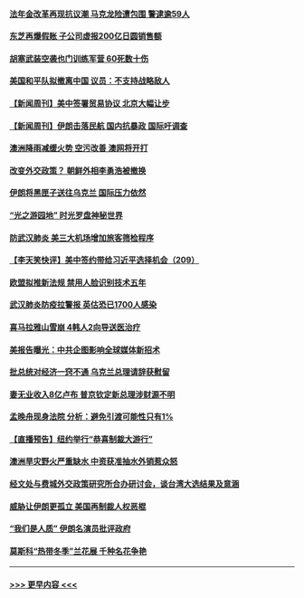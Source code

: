 #### [法年金改革再现抗议潮 马克龙险遭包围 警逮逾59人](../pages/prog202/a102755953.md?t=01191311) 
#### [东芝再爆假账 子公司虚报200亿日圆销售额](../pages/prog202/a102755949.md?t=01191311) 
#### [胡塞武装空袭也门训练军营 60死数十伤](../pages/prog202/a102755921.md?t=01191311) 
#### [美国和平队拟撤离中国 议员：不支持战略敌人](../pages/prog202/a102755896.md?t=01191311) 
#### [【新闻周刊】美中签署贸易协议  北京大幅让步](../pages/prog202/a102755893.md?t=01191311) 
#### [【新闻周刊】伊朗击落民航 国内抗暴政 国际吁调查](../pages/prog202/a102755773.md?t=01191311) 
#### [澳洲降雨减缓火势 空污改善 澳网将开打](../pages/prog202/a102755661.md?t=01191311) 
#### [改变外交政策？ 朝鲜外相李勇浩被撤换](../pages/prog202/a102755817.md?t=01191311) 
#### [伊朗将黑匣子送往乌克兰 国际压力依然](../pages/prog202/a102755784.md?t=01191311) 
#### [“光之游园地” 时光罗盘神秘世界](../pages/prog202/a102755744.md?t=01191311) 
#### [防武汉肺炎 美三大机场增加旅客筛检程序](../pages/prog202/a102755752.md?t=01191311) 
#### [【李天笑快评】美中签约带给习近平选择机会（209）](../pages/prog202/a102755709.md?t=01191311) 
#### [欧盟拟推新法规  禁用人脸识别技术五年](../pages/prog202/a102755658.md?t=01191311) 
#### [武汉肺炎防疫拉警报 英估恐已1700人感染](../pages/prog202/a102755639.md?t=01191311) 
#### [喜马拉雅山雪崩 4韩人2向导送医治疗](../pages/prog202/a102755429.md?t=01191311) 
#### [美报告曝光：中共企图影响全球媒体新招术](../pages/prog202/a102755535.md?t=01191311) 
#### [批总统对经济一窍不通 乌克兰总理请辞获慰留](../pages/prog202/a102755361.md?t=01191311) 
#### [妻无业收入8亿卢布 普京钦定新总理涉财源不明](../pages/prog202/a102755310.md?t=01191311) 
#### [孟晚舟现身法院 分析：避免引渡可能性只有1%](../pages/prog202/a102755286.md?t=01191311) 
#### [【直播预告】纽约举行“恭喜制裁大游行”](../pages/prog202/a102755308.md?t=01191311) 
#### [澳洲旱灾野火严重缺水 中资获准抽水外销惹众怒](../pages/prog202/a102755285.md?t=01191311) 
#### [经文处与费城外交政策研究所合办研讨会，谈台湾大选结果及意涵](../pages/prog202/a102755234.md?t=01191311) 
#### [威胁让伊朗更孤立 美国再制裁人权恶棍](../pages/prog202/a102755094.md?t=01191311) 
#### [“我们是人质” 伊朗名演员批评政府](../pages/prog202/a102755061.md?t=01191311) 
#### [莫斯科“热带冬季”兰花展 千种名花争艳](../pages/prog202/a102754998.md?t=01191311) 

----
#### [ >>> 更早内容 <<< ](../indexes/prog202-earlier.md)
